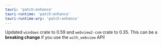 ```yaml
---
tauri: 'patch:enhance'
tauri-runtime: 'patch:enhance'
tauri-runtime-wry: 'patch:enhance'
---
```


Updated `windows` crate to 0.59 and `webview2-com` crate to 0.35. This can be a **breaking change** if you use the `with_webview` API!
